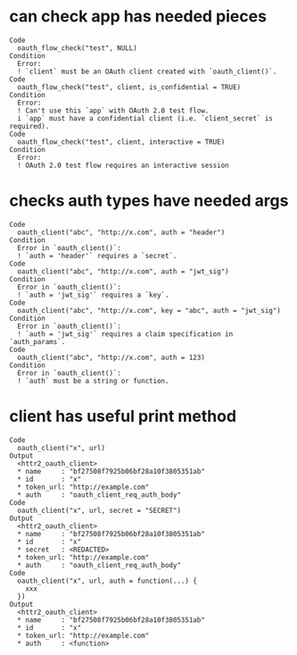 # can check app has needed pieces

    Code
      oauth_flow_check("test", NULL)
    Condition
      Error:
      ! `client` must be an OAuth client created with `oauth_client()`.
    Code
      oauth_flow_check("test", client, is_confidential = TRUE)
    Condition
      Error:
      ! Can't use this `app` with OAuth 2.0 test flow.
      i `app` must have a confidential client (i.e. `client_secret` is required).
    Code
      oauth_flow_check("test", client, interactive = TRUE)
    Condition
      Error:
      ! OAuth 2.0 test flow requires an interactive session

# checks auth types have needed args

    Code
      oauth_client("abc", "http://x.com", auth = "header")
    Condition
      Error in `oauth_client()`:
      ! `auth = 'header'` requires a `secret`.
    Code
      oauth_client("abc", "http://x.com", auth = "jwt_sig")
    Condition
      Error in `oauth_client()`:
      ! `auth = 'jwt_sig'` requires a `key`.
    Code
      oauth_client("abc", "http://x.com", key = "abc", auth = "jwt_sig")
    Condition
      Error in `oauth_client()`:
      ! `auth = 'jwt_sig'` requires a claim specification in `auth_params`.
    Code
      oauth_client("abc", "http://x.com", auth = 123)
    Condition
      Error in `oauth_client()`:
      ! `auth` must be a string or function.

# client has useful print method

    Code
      oauth_client("x", url)
    Output
      <httr2_oauth_client>
      * name     : "bf27508f7925b06bf28a10f3805351ab"
      * id       : "x"
      * token_url: "http://example.com"
      * auth     : "oauth_client_req_auth_body"
    Code
      oauth_client("x", url, secret = "SECRET")
    Output
      <httr2_oauth_client>
      * name     : "bf27508f7925b06bf28a10f3805351ab"
      * id       : "x"
      * secret   : <REDACTED>
      * token_url: "http://example.com"
      * auth     : "oauth_client_req_auth_body"
    Code
      oauth_client("x", url, auth = function(...) {
        xxx
      })
    Output
      <httr2_oauth_client>
      * name     : "bf27508f7925b06bf28a10f3805351ab"
      * id       : "x"
      * token_url: "http://example.com"
      * auth     : <function>

